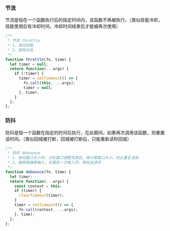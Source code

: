 ### 节流

节流是指在一个函数执行后的指定时间内，该函数不再被执行。（类似技能冷却，技能使用后有冷却时间，冷却时间结束后才能被再次使用）

```js
/**
 * 节流 throttle
 * 1、滚动加载
 * 2、高频点击
 */
function throttle(fn, time) {
  let timer = null;
  return function(...args) {
    if (!timer) {
      timer = setTimeout(() => {
        fn.call(this, ...args);
        timer = null;
      }, time);
    }
  };
};
```

### 防抖

防抖是指一个函数在指定的时间后执行，在此期间，如果再次调用该函数，则重置该时间。（类似回城被打断，回城被打断后，只能重新读秒回城）

```js
/**
 * 防抖 debounce
 * 1、拖动窗口大小时，只在窗口调整完成后，再计算窗口大小，防止重复渲染
 * 2、搜索框搜索输入，在最后一次输入完，再发送请求
 */
function debounce(fn, time) {
  let timer;
  return function(...args) {
    const context = this;
    if (timer) {
      clearTimeout(timer);
    }
    timer = setTimeout(() => {
      fn.call(context, ...args);
    }, time);
  };
};
```
